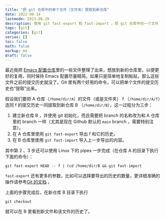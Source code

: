 ```yaml
---
title: "把 git 仓库中的单个文件（文件夹）提取到新仓库"
date: 2022-08-14
lastmode: 2023-08-20
description: 使用 git fast-export 和 fast-import ，把 git 仓库中的一个文件（文件夹）提取出来，建立新的仓库，并保留该文件的所有的历史。
tags: [git]
categories: [git]
series: []
toc: false
math: false
markup: md
draft: false
---
```


最近我把 [Emacs 配置仓库](https://github.com/qdzhang/vanilla-emacs)里的一些文件整理了出来，想放到新的仓库里，以便更好的复用，同时保持 Emacs 配置尽量精简。如果只是简单地复制粘贴，那么这些文件之前的提交历史就没了。Git 里有两个好用的命令，可以把单个文件的提交历史也“提取”出来。

假设我们要把 A 仓库（`/home/dir/A`）的文件（或是文件夹） f （`/home/dir/A/f`）连同 f 的提交历史一同提取到新仓库 B （`/home/dir/B`），这一过程分为三步：

1. 建立新仓库 B ，并使用 git 初始化，而且需要把 branch 的名称改为和 A 仓库里的 branch 一样（尤其是现在 Github 默认的 `main` branch ，需要特别注意）。
2. 在 A 仓库里使用 `git fast-export` 导出 f 和它的历史。
3. 在 B 仓库里使用 `git fast-import` 导入上一步导出的内容。

其中第 2 、3 步还可以使用 Linux 下的 pipes 一步完成（在仓库 A 的目录下执行下面的命令）：

``` shell
git fast-export HEAD -- f | (cd /home/dir/B && git fast-import
```
`fast-export` 还有更多的参数，比如可以选择要导出的历史的数量，更详细准确的操作请参考[Git 的文档](https://git-scm.com/docs/git-fast-export) 。

上面的步骤完成后，在新仓库 B 目录下执行

``` shell
git checkout
```

就可以在 B 里看到新文件和该文件的历史了。
